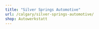 ```yaml
---
title: "Silver Springs Automotive"
url: /calgary/silver-springs-automotive/
shop: Autowerkstatt
---
```

